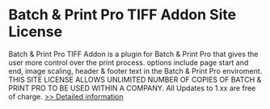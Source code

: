 # Batch & Print Pro TIFF Addon Site License
Batch & Print Pro TIFF Addon is a plugin for Batch & Print Pro that gives the user more control over the print process. options include page start and end, image scaling, header & footer text in the Batch & Print Pro enviroment.
THIS SITE LICENSE ALLOWS UNLIMITED NUMBER OF COPIES OF BATCH & PRINT PRO TO BE USED WITHIN A COMPANY.
All Updates to 1.xx are free of charge.
[>> Detailed information](https://secure.shareit.com/shareit/product.html?productid=300449371&affiliateid=200057808)